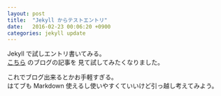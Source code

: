 ```yaml
---
layout: post
title:  "Jekyll からテストエントリ"
date:   2016-02-23 00:06:20 +0900
categories: jekyll update
---
```


Jekyll で試しエントリ書いてみる。  
[こちら](http://mattn.kaoriya.net/software/20160215110235.htm) のブログの記事を
見て試してみたくなりました。

これでブログ出来るとかお手軽すぎる。  
はてブも Markdown 使えるし使いやすくていいけど引っ越し考えてみよう。

